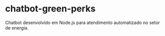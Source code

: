 # chatbot-green-perks
Chatbot desenvolvido em Node.js para atendimento automatizado no setor de energia.
